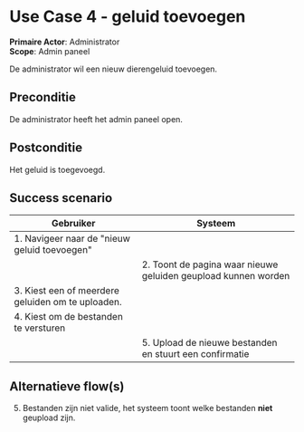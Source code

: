 # Use Case 4 - geluid toevoegen

**Primaire Actor**: Administrator
<br />
**Scope**: Admin paneel

De administrator wil een nieuw dierengeluid toevoegen.

## Preconditie

De administrator heeft het admin paneel open.

## Postconditie

Het geluid is toegevoegd.

## Success scenario

|Gebruiker   |Systeem|
|---|---|
|1. Navigeer naar de "nieuw geluid toevoegen"|   |
|| 2. Toont de pagina waar nieuwe geluiden geupload kunnen worden|
|3. Kiest een of meerdere geluiden om te uploaden.||
|4. Kiest om de bestanden te versturen||
||5. Upload de nieuwe bestanden en stuurt een confirmatie|

## Alternatieve flow(s)

5. Bestanden zijn niet valide, het systeem toont welke bestanden **niet** geupload zijn.
